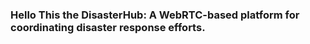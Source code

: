 ### Hello This the DisasterHub: A WebRTC-based platform for coordinating disaster response efforts.
